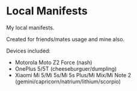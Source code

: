 Local Manifests
=====================================

My local manifests. 

Created for friends/mates usage and mine also.

Devices included:

- Motorola Moto Z2 Force (nash)
- OnePlus 5/5T (cheeseburguer/dumpling)
- Xiaomi Mi 5/Mi 5s/Mi 5s Plus/Mi Mix/Mi Note 2 (gemini/capricorn/natrium/lithium/scorpio)
